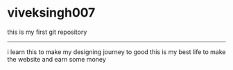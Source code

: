 # viveksingh007
this is my first git repository 
<br> <hr>
i learn this to make my designing journey to good
this is my best life to make the website and earn some money
